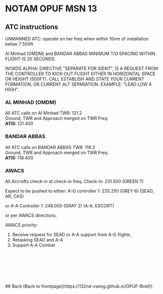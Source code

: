 # NOTAM OPUF MSN 13

## ATC instructions
UNMANNED ATC: operate on twr freq when within 10nm of installation below 7 500ft


Al Minhad (OMDM) and BANDAR ABBAS  MINIMUM T/O SPACING WITHIN FLIGHT IS 20 SECONDS.


WORDS ALPHA: DIRECTIVE "SEPARATE FOR IDENT", IS A REQUEST FROM THE CONTROLLER TO KICK-OUT FLIGHT EITHER IN HORIZONTAL SPACE OR HEIGHT (500FT). 
CALL ESTABLISH AND STATE YOUR CURRENT FORMATION, OR CURRENT ALT SEPARATION. EXAMPLE: "LEAD LOW 4 HIGH".


### AL MINHAD (OMDM)
All ATC calls on Al Minhad TWR: 121.2 <br>
Ground, TWR and Approach merged on TWR Freq. <br>
**ATIS:** 121.400


### BANDAR ABBAS
All ATC calls on BANDAR ABBAS TWR: 118.2 <br>
Ground, TWR and Approach merged on TWR Freq. <br>
**ATIS:** 118.400



### AWACS
All Aircrafts check-in at check-in freq: 
Check-in: 231.500 (GREEN 7)

Expect to be pushed to either: 
A-G controller 1: 235.250 (GREY 6)   (SEAD, AR, CAS) 

or
A-A Controller 1: 248.000 (GRAY 2)   (A-A, ESCORT) 


or per AWACS directions.


AWACS priority: 
1. Receive request for SEAD or A-A support from A-G flights, 
2. Retasking SEAD and A-A
3. Support A-A Combat







<br>
<br>
<br>
<br>
<br>
<br>
## Back
[Back to frontpage](https://132nd-vwing.github.io/OPUF-Brief/)